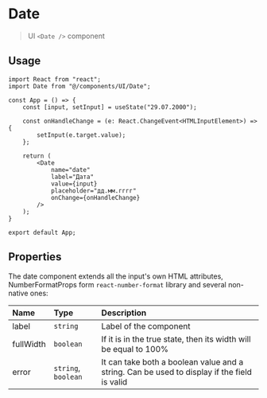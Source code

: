 # Date

> UI `<Date />` component

## Usage

```tsx
import React from "react";
import Date from "@/components/UI/Date";

const App = () => {
    const [input, setInput] = useState("29.07.2000");

    const onHandleChange = (e: React.ChangeEvent<HTMLInputElement>) => {
        setInput(e.target.value);
    };
    
    return (
        <Date
            name="date"
            label="Дата"
            value={input}
            placeholder="дд.мм.гггг"
            onChange={onHandleChange}
        />
    );
}

export default App;
```

## Properties

The date component extends all the input's own HTML attributes, NumberFormatProps form `react-number-format` library and several non-native ones:

| Name      | Type                | Description                                                                                 |  
|:----------|:--------------------|:--------------------------------------------------------------------------------------------|  
| label     | `string`            | Label of the component                                                                      |
| fullWidth | `boolean`           | If it is in the true state, then its width will be equal to 100%                            |
| error     | `string`, `boolean` | It can take both a boolean value and a string. Can be used to display if the field is valid |
